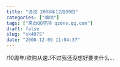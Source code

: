 ```yaml
---
title: "说说 2008年12月09日"
categories: ["嘀咕"]
tags: ["来自QQ空间 qzone.qq.com"]
draft: false
slug: "sk407S"
date: "2008-12-09 11:04:37"
---
```


/10周年/欲购从速.!不过我还没想好要卖什么...
